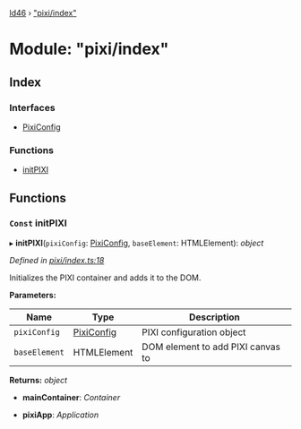 [ld46](../README.md) › ["pixi/index"](_pixi_index_.md)

# Module: "pixi/index"

## Index

### Interfaces

* [PixiConfig](../interfaces/_pixi_index_.pixiconfig.md)

### Functions

* [initPIXI](_pixi_index_.md#const-initpixi)

## Functions

### `Const` initPIXI

▸ **initPIXI**(`pixiConfig`: [PixiConfig](../interfaces/_pixi_index_.pixiconfig.md), `baseElement`: HTMLElement): *object*

*Defined in [pixi/index.ts:18](https://github.com/jrod-disco/ld46-keepalive/blob/2baec31/src/pixi/index.ts#L18)*

Initializes the PIXI container and adds it to the DOM.

**Parameters:**

Name | Type | Description |
------ | ------ | ------ |
`pixiConfig` | [PixiConfig](../interfaces/_pixi_index_.pixiconfig.md) | PIXI configuration object |
`baseElement` | HTMLElement | DOM element to add PIXI canvas to   |

**Returns:** *object*

* **mainContainer**: *Container*

* **pixiApp**: *Application*

